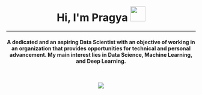 <h1 align="center">Hi, I'm Pragya <img src="https://media.giphy.com/media/hvRJCLFzcasrR4ia7z/giphy.gif" width="40"></h1>
<hr/>
<h4 align="center">A dedicated and an aspiring Data Scientist with an objective of working in an organization that provides opportunities 
for technical and personal advancement. My main interest lies in Data Science, Machine Learning, and Deep Learning.</h4>
<br>
<p align="center"> 
  <a href="(https://github.com/pragya-vats/pragya-vats/files/10220452/resume.pdf)"><img src="https://img.shields.io/badge/Resume-9775c2?style=for-the-badge"></a>
</p>

